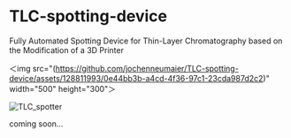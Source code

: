 # TLC-spotting-device
Fully Automated Spotting Device for Thin-Layer Chromatography based on the Modification of a 3D Printer

＜img src="(https://github.com/jochenneumaier/TLC-spotting-device/assets/128811993/0e44bb3b-a4cd-4f36-97c1-23cda987d2c2)" width="500" height="300"＞

![TLC_spotter](https://github.com/jochenneumaier/TLC-spotting-device/assets/128811993/0e44bb3b-a4cd-4f36-97c1-23cda987d2c2)

coming soon...
